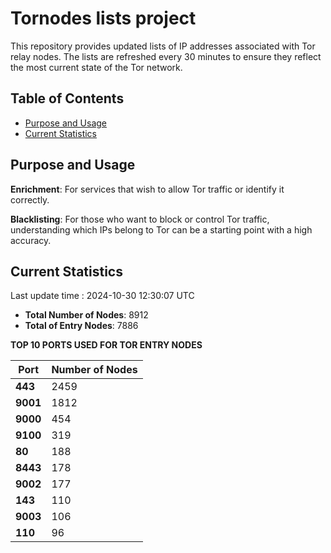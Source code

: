 # Tornodes lists project

This repository provides updated lists of IP addresses associated with Tor relay nodes. The lists are refreshed every 30 minutes to ensure they reflect the most current state of the Tor network.

## Table of Contents

- [Purpose and Usage](#purpose-and-usage)
- [Current Statistics](#current-statistics)


## Purpose and Usage

**Enrichment**: For services that wish to allow Tor traffic or identify it correctly.

**Blacklisting**: For those who want to block or control Tor traffic, understanding which IPs belong to Tor can be a starting point with a high accuracy.

## Current Statistics

Last update time : 2024-10-30 12:30:07 UTC

- **Total Number of Nodes**: 8912
- **Total of Entry Nodes**: 7886

**TOP 10 PORTS USED FOR TOR ENTRY NODES**

| **Port** | **Number of Nodes** |
|------|-----------------|
| **443**   | 2459  |
| **9001**   | 1812  |
| **9000**   | 454  |
| **9100**   | 319  |
| **80**   | 188  |
| **8443**   | 178  |
| **9002**   | 177  |
| **143**   | 110  |
| **9003**   | 106  |
| **110**   | 96  |

